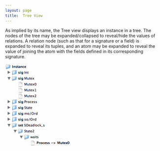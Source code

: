 ```yaml
---
layout: page
title:  Tree View
---
```



As implied by its name, the Tree view displays an instance in a tree. The nodes of the tree may be expanded/collapsed to reveal/hide the values of relations. A relation node (such as that for a signature or a field) is expanded to reveal its tuples, and an atom may be expanded to reveal the value of joining the atom with the fields defined in its corresponding signature.

![Tree](/image/tree.gif)

